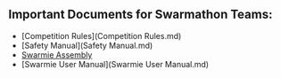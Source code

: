 ## Important Documents for Swarmathon Teams:
- [Competition Rules](Competition Rules.md)
- [Safety Manual](Safety Manual.md)
- [Swarmie Assembly](https://github.com/BCLab-UNM/Swarmathon-Robot/)
- [Swarmie User Manual](Swarmie User Manual.md)
